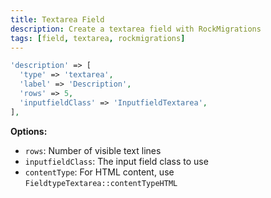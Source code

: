 ```yaml
---
title: Textarea Field
description: Create a textarea field with RockMigrations
tags: [field, textarea, rockmigrations]
---
```


```php
'description' => [
  'type' => 'textarea',
  'label' => 'Description',
  'rows' => 5,
  'inputfieldClass' => 'InputfieldTextarea',
],
```

**Options:**
- `rows`: Number of visible text lines
- `inputfieldClass`: The input field class to use
- `contentType`: For HTML content, use `FieldtypeTextarea::contentTypeHTML`
